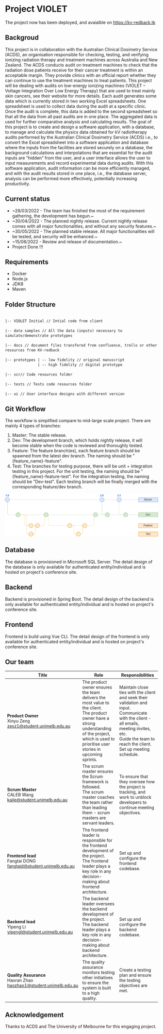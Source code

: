 # Project VIOLET

The project now has been deployed, and avaialble on https://kv-redback.tk

## Backgroud
This project is in collaboration with the Australian Clinical Dosimetry Service (ACDS), an organisation responsible for checking, testing, and verifying
ionizing radiation therapy and treatment machines across Australia and New Zealand.
The ACDS conducts audit on treatment machines to check that the radiation dose patients receive for their cancer treatment is within an acceptable
margin. They provide clinics with an official report whether they can continue to use the treatment machines to treat patients.
This project will be dealing with audits on low-energy ionizing machines (VIOLET – Voltage Integration Over Low Energy Therapy) that are used to treat
mainly skin cancers, see their website for more details. Each audit generates some data which is currently stored in two working Excel spreadsheets. One
spreadsheet is used to collect data during the audit at a specific clinic. Once the audit is complete, this data is added to the second spreadsheet so that all
the data from all past audits are in one place. The aggregated data is used for further comparative analysis and calculating results.
The goal of this project is to create and design a software application, with a database, to manage and calculate the physics data obtained for kV
radiotherapy audits performed by the Australian Clinical Dosimetry Service (ACDS) i.e., to convert the Excel spreadsheet into a software application and
database where the inputs from the facilities are stored securely on a database, the background calculations and interpolations that are essential for the
audit inputs are “hidden” from the user, and a user interface allows the user to input measurements and record experimental data during audits. With this
software application, audit information can be more efficiently managed, and with the audit results stored in one place, i.e., the database server, analysis
can be performed more effectively, potentially increasing productivity.

## Current status
- ~28/03/2022 - The team has finished the most of the requirement gathering, the development has begun.~
- ~30/04/2022 - The planned nightly release. Current nightly release comes with all major functionalities, and without any security features.~
- ~30/05/2022 - The planned stable release. All major functionalities will be tested, and security will be enhanced.~
- ~15/06/2022 - Review and release of documentation.~
- Project Done !!!

## Requirements
- Docker
- Node.js
- JDK8
- Maven

## Folder Structure
```

|-- VIOLET Initial // Intial code from client

|-- data samples // All the data (inputs) necessary to simulate/demonstrate prototypes

|-- docs // document files transfered from confluence, trello or other resources from KV-redback

|-- prototypes | -- low fidelity // original manuscript
               | -- high fidelity // digital prototype
               
|-- scr// Code resources folder

|-- tests // Tests code resources folder

|-- ui // User interface designs with different version

```

## Git Workflow
The workflow is simplified compare to mid-large scale project. There are mainly 4 types of branches:
1. Master: The stable release.
2. Dev: The development branch, which holds nightly release, it will become stable when the code is reviewed and thoroughly tested.
3. Feature: The feature branch(es), each feature branch should be spawned from the latest dev branch. The naming should be "{feature_name}-feature".
4. Test: The branches for testing purpose, there will be unit + integration testing in this project. For the unit testing, the naming should be "{feature_name}-feature-test". For the integration testing, the naming should be "Dev-test". Each testing branch will be finally merged with the corresponding feature/dev branch.

<img src="ui/git-workflow.drawio.png"></img>

## Database
The database is provisioned in Microsoft SQL Server. The detail design of the database is only available for authenticated entity/individual and is hosted on project's conference site.

## Backend
Backend is provisioned in Spring Boot. The detail design of the backend is only available for authenticated entity/individual and is hosted on project's conference site.

## Frontend
Frontend is build using Vue CLI. The detail design of the frontend is only available for authenticated entity/individual and is hosted on project's conference site.

## Our team
| **Title**                                                               | Role                                                                                                                                                                                                      | Responsibilities                                                                                                                                                                                               |
|-------------------------------------------------------------------------|-----------------------------------------------------------------------------------------------------------------------------------------------------------------------------------------------------------|----------------------------------------------------------------------------------------------------------------------------------------------------------------------------------------------------------------|
| **Product Owner**<br>Xinyu Zeng<br>zexz1@student.unimelb.edu.au         | The product owner ensures the team delivers the most value to the client. <br>The product owner have a strong understanding of the project, which is used to prioritise user stories in upcoming sprints. | Maintain close ties with the client and seek their validation and input.<br>Communicate with the client - all emails, meeting invites, etc.<br>Guide the team to reach the client.<br>Set up meeting schedule. |
| **Scrum Master**<br>CALEB Wang<br>kaile@student.unimelb.edu.au          | The scrum master ensures the Scrum framework is followed. <br>The scrum master coaches the team rather than leading them - scrum masters are servant leaders.                                             | To ensure that they oversee how the project is tracking, and work to unblock developers to continue meeting objectives.                                                                                        |
| **Frontend lead**<br>Fangtai DONG<br>fangtaid@student.unimelb.edu.au    | The frontend leader is responsible for the frontend development of the project. <br>The frontend leader plays a key role in any decision-making about frontend architecture.                                        | Set up and configure the frontend codebase.                                                                                                                                                                    |
| **Backend lead**<br>Yipeng Li<br>yipengl@student.unimelb.edu.au         | The backend leader oversees the backend development of the project. <br>The backend leader plays a key role in any decision-making about backend architecture.                                            | Set up and configure the backend codebase.                                                                                                                                                                     |
| **Quality Assurance**<br>Haoran Zhao<br>haozhao1@student.unimelb.edu.au | The quality assurance monitors testing other initiatives to ensure the system is built to a high quality.                                                                                                 | Create a testing plan and ensure the testing objectives are met.                                                                                                                                               |                                                                                                                          |

## Acknowledgement
Thanks to ACDS and The University of Melbourne for this engaging project.